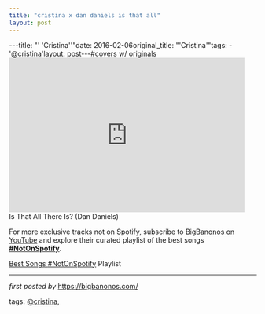 ```yaml
---
title: "cristina x dan daniels is that all"
layout: post
---
```

---title: "' 'Cristina''"date: 2016-02-06original_title: "'Cristina'"tags:  - '[@cristina](/tags/cristina/)'layout: post---[#covers](/tags/covers/) w/ originals <br /><iframe allowfullscreen="" frameborder="0" height="315" src="https://www.youtube.com/embed/AybvLztacFM?list=PLtuNtuTatqI0T_GCRVtVWFUSn_PgEFzjS" width="95%"></iframe><br />Is That All There Is? (Dan Daniels) <!--Subscribe and Playlist Links--><div>    <p>For more exclusive tracks not on Spotify, subscribe to <a href="https://www.youtube.com/[@BigBanonos](/tags/BigBanonos/)" target="_blank">BigBanonos on YouTube</a> and explore their curated playlist of the best songs <strong>[#NotOnSpotify](/tags/NotOnSpotify/)</strong>.</p>    <p><a href="https://www.youtube.com/playlist?list=PLtuNtuTatqI0kFahUCbtbfenC_ET5O_tr" target="_blank">Best Songs [#NotOnSpotify](/tags/NotOnSpotify/) Playlist<br /></a></p></div><hr /><p><em>first posted by</em> <a href="https://bigbanonos.com/" rel="noopener" target="_new">https://bigbanonos.com/</a></p><p>tags: [@cristina](/tags/cristina/),</p>